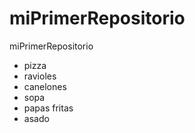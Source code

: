 # miPrimerRepositorio
miPrimerRepositorio

* pizza 
* ravioles
* canelones
* sopa
* papas fritas
* asado

